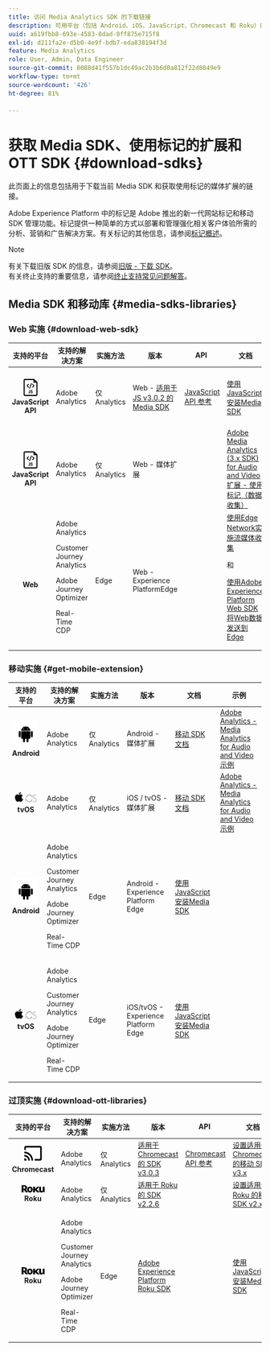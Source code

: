 ```yaml
---
title: 访问 Media Analytics SDK 的下载链接
description: 可用平台（包括 Android、iOS、JavaScript、Chromecast 和 Roku）的 SDK 下载链接。
uuid: a619fbb8-693e-4583-8dad-0ff875e715f8
exl-id: d211fa2e-d5b0-4e9f-bdb7-eda838194f3d
feature: Media Analytics
role: User, Admin, Data Engineer
source-git-commit: 0088d41f557b1dc49ac2b3b6d0a812f22d8849e9
workflow-type: tm+mt
source-wordcount: '426'
ht-degree: 81%

---
```


# 获取 Media SDK、使用标记的扩展和 OTT SDK {#download-sdks}

此页面上的信息包括用于下载当前 Media SDK 和获取使用标记的媒体扩展的链接。

Adobe Experience Platform 中的标记是 Adobe 推出的新一代网站标记和移动 SDK 管理功能。标记提供一种简单的方式以部署和管理强化相关客户体验所需的分析、营销和广告解决方案。有关标记的其他信息，请参阅[标记概述](https://experienceleague.adobe.com/docs/platform-learn/data-collection/overview.html?lang=zh-Hans)。


>[!NOTE]
>
>有关下载旧版 SDK 的信息，请参阅[旧版 - 下载 SDK](/help/legacy/legacy-download-sdks.md)。<br>
>有关终止支持的重要信息，请参阅[终止支持常见问题解答](/help/additional-resources/end-of-support-faqs.md)。

## Media SDK 和移动库 {#media-sdks-libraries}

### Web 实施 {#download-web-sdk}

| 支持的平台 | 支持的解决方案 | 实施方法 | 版本 |  API   |  文档  | 示例 |
|:---:|---|---|---|---| ---| ---|
| ![JavaScript图标&#x200B;](assets/javascript-icon.png)</br>**JavaScript API** | Adobe Analytics | 仅 Analytics | Web - [适用于 JS v3.0.2 的 Media SDK](https://github.com/Adobe-Marketing-Cloud/media-sdks/releases/tag/js-v3.0.2) | [JavaScript API 参考](https://adobe-marketing-cloud.github.io/media-sdks/reference/javascript_3x/index.html) | [使用JavaScript安装Media SDK](/help/implementation/media-sdk/setup/web-implementation.md) | [适用于 JS 的 Media SDK v3.0.2 示例](https://github.com/Adobe-Marketing-Cloud/media-sdks/tree/master/sdks/js/3.x) |
| ![JavaScript图标&#x200B;](assets/javascript-icon.png)</br>**JavaScript API** | Adobe Analytics | 仅 Analytics | Web - 媒体扩展 |  | [Adobe Media Analytics (3.x SDK) for Audio and Video 扩展 - 使用标记（数据收集）](https://experienceleague.adobe.com/docs/experience-platform/tags/extensions/adobe/media-analytics-3x/overview.html?lang=zh-Hans) | [Adobe Media Analytics (3.x SDK) for Audio and Video 扩展示例](https://github.com/Adobe-Marketing-Cloud/media-sdks/tree/master/samples/launch/js/3.x) |
| </br>**Web** | Adobe Analytics<p>Customer Journey Analytics</p><p>Adobe Journey Optimizer</p><p>Real-Time CDP</p> | Edge | Web -Experience PlatformEdge |  | [使用Edge Network实施流媒体收集](/help/implementation/edge/implementation-edge.md) <p>和</p><p>[使用Adobe Experience Platform Web SDK将Web数据发送到Edge](/help/implementation/edge/edge-web-sdk.md)</p> | |

### 移动实施 {#get-mobile-extension}

| 支持的平台 | 支持的解决方案 | 实施方法 | 版本 | 文档 | 示例 |
|:---:|---|---|---|---|---|
| ![Android图标&#x200B;](assets/android-icon.png)</br>**Android** | Adobe Analytics | 仅 Analytics | Android - 媒体扩展 | [移动 SDK 文档](https://developer.adobe.com/client-sdks/documentation/adobe-media-analytics/) | [Adobe Analytics - Media Analytics for Audio and Video 示例](https://github.com/Adobe-Marketing-Cloud/media-sdks/tree/master/samples/launch/mobile/android) |
| ![Apple iOS 图标&#x200B;](assets/ios-icon.png)<br>**tvOS** | Adobe Analytics | 仅 Analytics | iOS / tvOS - 媒体扩展 | [移动 SDK 文档](https://developer.adobe.com/client-sdks/documentation/adobe-media-analytics/) | [Adobe Analytics - Media Analytics for Audio and Video 示例](https://github.com/adobe/aepsdk-media-ios/tree/main/TestApp) |
| ![Android图标&#x200B;](assets/android-icon.png)</br>**Android** | <p>Adobe Analytics</p><p>Customer Journey Analytics</p><p>Adobe Journey Optimizer</p><p>Real-Time CDP</p> | Edge | Android - Experience Platform Edge | [使用JavaScript安装Media SDK](/help/implementation/edge/implementation-edge.md) | |
| ![Apple iOS 图标&#x200B;](assets/ios-icon.png)<br>**tvOS** | <p>Adobe Analytics</p><p>Customer Journey Analytics</p><p>Adobe Journey Optimizer</p><p>Real-Time CDP</p> | Edge | iOS/tvOS - Experience Platform Edge | [使用JavaScript安装Media SDK](/help/implementation/edge/implementation-edge.md) |  |

### 过顶实施 {#download-ott-libraries}

| 支持的平台 | 支持的解决方案 | 实施方法 | 版本 |  API   |  文档  |
|:---:|---|---|---|---|---|
| ![Chromecast图标&#x200B;](assets/chromecast-icon.png)</br>**Chromecast** | Adobe Analytics | 仅 Analytics | [适用于 Chromecast 的 SDK v3.0.3](https://github.com/Adobe-Marketing-Cloud/media-sdks/releases/tag/chromecast-v3.0.3) | [Chromecast API 参考](https://adobe-marketing-cloud.github.io/media-sdks/reference/chromecast/) | [设置适用于 Chromecast 的移动 SDK v3.x](/help/implementation/media-sdk/setup/set-up-chromecast.md) |
| ![Roku图标&#x200B;](assets/roku-icon.png)</br>**Roku** | Adobe Analytics | 仅 Analytics | [适用于 Roku 的 SDK v2.2.6](https://github.com/Adobe-Marketing-Cloud/media-sdks/releases/tag/roku-v2.2.6) |  | [设置适用于 Roku 的移动 SDK v2.x](/help/implementation/media-sdk/setup/set-up-roku.md) |
| ![Roku图标&#x200B;](assets/roku-icon.png)</br>**Roku** | <p>Adobe Analytics</p><p>Customer Journey Analytics</p><p>Adobe Journey Optimizer</p><p>Real-Time CDP</p> | Edge | [Adobe Experience Platform Roku SDK](https://github.com/adobe/aepsdk-roku/tree/main) |  | [使用JavaScript安装Media SDK](/help/implementation/edge/implementation-edge.md) |
